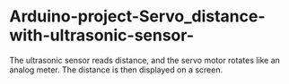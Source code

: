 # Arduino-project-Servo_distance-with-ultrasonic-sensor-
The ultrasonic sensor reads distance, and the servo motor rotates like an analog meter. The distance is then displayed on a screen.
